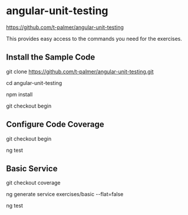 # angular-unit-testing
https://github.com/t-palmer/angular-unit-testing

This provides easy access to the commands you need for the exercises.

## Install the Sample Code
git clone https://github.com/t-palmer/angular-unit-testing.git

cd angular-unit-testing

npm install

git checkout begin

## Configure Code Coverage
git checkout begin

ng test

## Basic Service
git checkout coverage

ng generate service exercises/basic --flat=false

ng test






